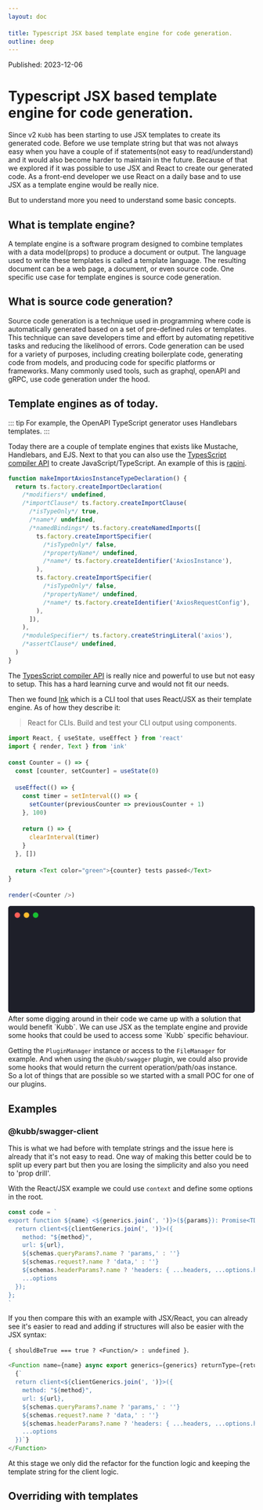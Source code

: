 ```yaml
---
layout: doc

title: Typescript JSX based template engine for code generation.
outline: deep
---
```


Published: 2023-12-06

# Typescript JSX based template engine for code generation.

Since v2 `Kubb` has been starting to use JSX templates to create its generated code. Before we use template string but that was not always easy when you have a couple of if statements(not easy to read/understand) and it would also become harder to maintain in the future. Because of that we explored if it was possible to use JSX and React to create our generated code. As a front-end developer we use React on a daily base and to use JSX as a template engine would be really nice.

But to understand more you need to understand some basic concepts.

## What is template engine?

A template engine is a software program designed to combine templates with a data model(props) to produce a document or output. The language used to write these templates is called a template language. The resulting document can be a web page, a document, or even source code. One specific use case for template engines is source code generation.

## What is source code generation?

Source code generation is a technique used in programming where code is automatically generated based on a set of pre-defined rules or templates. This technique can save developers time and effort by automating repetitive tasks and reducing the likelihood of errors. Code generation can be used for a variety of purposes, including creating boilerplate code, generating code from models, and producing code for specific platforms or frameworks. Many commonly used tools, such as graphql, openAPI and gRPC, use code generation under the hood.

## Template engines as of today.

::: tip
For example, the OpenAPI TypeScript generator uses Handlebars templates.
:::

Today there are a couple of template engines that exists like Mustache, Handlebars, and EJS. Next to that you can also use the [TypesScript compiler API](https://github.com/microsoft/TypeScript/wiki/Using-the-Compiler-API) to create JavaScript/TypeScript. An example of this is [rapini](https://github.com/rametta/rapini/blob/main/src/react-query/generator.ts).

```typescript
function makeImportAxiosInstanceTypeDeclaration() {
  return ts.factory.createImportDeclaration(
    /*modifiers*/ undefined,
    /*importClause*/ ts.factory.createImportClause(
      /*isTypeOnly*/ true,
      /*name*/ undefined,
      /*namedBindings*/ ts.factory.createNamedImports([
        ts.factory.createImportSpecifier(
          /*isTypeOnly*/ false,
          /*propertyName*/ undefined,
          /*name*/ ts.factory.createIdentifier('AxiosInstance'),
        ),
        ts.factory.createImportSpecifier(
          /*isTypeOnly*/ false,
          /*propertyName*/ undefined,
          /*name*/ ts.factory.createIdentifier('AxiosRequestConfig'),
        ),
      ]),
    ),
    /*moduleSpecifier*/ ts.factory.createStringLiteral('axios'),
    /*assertClause*/ undefined,
  )
}
```

The [TypesScript compiler API](https://github.com/microsoft/TypeScript/wiki/Using-the-Compiler-API) is really nice and powerful to use but not easy to setup. This has a hard learning curve and would not fit our needs. <br/>

Then we found [Ink](https://github.com/vadimdemedes/ink) which is a CLI tool that uses React/JSX as their template engine. As of how they describe it:

> React for CLIs. Build and test your CLI output using components.

```typescript
import React, { useState, useEffect } from 'react'
import { render, Text } from 'ink'

const Counter = () => {
  const [counter, setCounter] = useState(0)

  useEffect(() => {
    const timer = setInterval(() => {
      setCounter(previousCounter => previousCounter + 1)
    }, 100)

    return () => {
      clearInterval(timer)
    }
  }, [])

  return <Text color="green">{counter} tests passed</Text>
}

render(<Counter />)
```

<img src="https://raw.githubusercontent.com/vadimdemedes/ink/master/media/demo.svg" width="600">
<br/>
After some digging around in their code we came up with a solution that would benefit `Kubb`.
We can use JSX as the template engine and provide some hooks that could be used to access some `Kubb` specific behaviour. <br/>

Getting the `PluginManager` instance or access to the `FileManager` for example. And when using the `@kubb/swagger` plugin, we could also provide some hooks that would return the current operation/path/oas instance. <br/>
So a lot of things that are possible so we started with a small POC for one of our plugins.

## Examples

### @kubb/swagger-client

This is what we had before with template strings and the issue here is already that it's not easy to read. One way of making this better could be to split up every part but then you are losing the simplicity and also you need to 'prop drill'.<br/>

With the React/JSX example we could use `context` and define some options in the root.

```typescript
const code = `
export function ${name} <${generics.join(', ')}>(${params}): Promise<TData> {
  return client<${clientGenerics.join(', ')}>({
    method: "${method}",
    url: ${url},
    ${schemas.queryParams?.name ? 'params,' : ''}
    ${schemas.request?.name ? 'data,' : ''}
    ${schemas.headerParams?.name ? 'headers: { ...headers, ...options.headers },' : ''}
    ...options
  });
};
`
```

If you then compare this with an example with JSX/React, you can already see it's easier to read and adding if structures will also be easier with the JSX syntax:

`{ shouldBeTrue === true ? <Function/> : undefined }`.

```typescript
<Function name={name} async export generics={generics} returnType={returnType} params={params} JSDoc={JSDoc}>
  {`
  return client<${clientGenerics.join(', ')}>({
    method: "${method}",
    url: ${url},
    ${schemas.queryParams?.name ? 'params,' : ''}
    ${schemas.request?.name ? 'data,' : ''}
    ${schemas.headerParams?.name ? 'headers: { ...headers, ...options.headers },' : ''}
    ...options
  })`}
</Function>
```

At this stage we only did the refactor for the function logic and keeping the template string for the client logic.

## Overriding with templates
